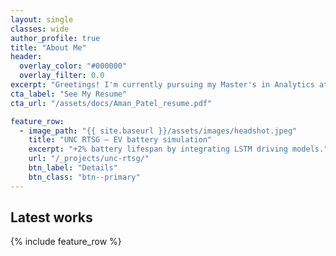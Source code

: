 ```yaml
---
layout: single
classes: wide
author_profile: true
title: "About Me"
header:
  overlay_color: "#000000"
  overlay_filter: 0.0
excerpt: "Greetings! I'm currently pursuing my Master's in Analytics at Georgia Tech (’26). I love building practical data products—NLP, recommender systems, and GenAI—so teams can make faster, better decisions."
cta_label: "See My Resume"
cta_url: "/assets/docs/Aman_Patel_resume.pdf"

feature_row:
  - image_path: "{{ site.baseurl }}/assets/images/headshot.jpeg"
    title: "UNC RTSG — EV battery simulation"
    excerpt: "+2% battery lifespan by integrating LSTM driving models."
    url: "/_projects/unc-rtsg/"
    btn_label: "Details"
    btn_class: "btn--primary"
---
```

## Latest works
{% include feature_row %}
